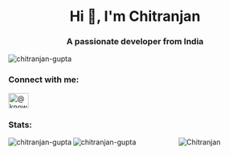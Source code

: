 <h1 align="center">Hi 👋, I'm Chitranjan</h1>
<h3 align="center">A passionate developer from India</h3>

<p align="left"> <img src="https://komarev.com/ghpvc/?username=chitranjan-gupta&label=Profile%20views&color=0e75b6&style=flat" alt="chitranjan-gupta" /> </p>
<h3 align="left">Connect with me:</h3>
<p align="left">
  <a href="https://www.youtube.com/@Know__Tech" target="blank"><img align="center" src="https://raw.githubusercontent.com/rahuldkjain/github-profile-readme-generator/master    /src/images/icons/Social/youtube.svg" alt="@know__tech" height="30" width="40" />
  </a>
</p>
<h3 align="left">Stats:</h3>
<p align="center">
  <img align="left" src="https://github-readme-stats.vercel.app/api?username=chitranjan-gupta&show_icons=true&theme=radical" alt="chitranjan-gupta"/>
  <img align="left" src="https://github-readme-streak-stats.herokuapp.com/?user=chitranjan-gupta&" alt="chitranjan-gupta" />
  <img src="https://github-readme-stats.vercel.app/api/top-langs/?username=chitranjan-gupta&layout=pie" alt="Chitranjan"/>
</p>
